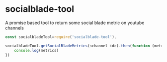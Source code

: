 # socialblade-tool
A promise based tool to return some social blade metric on youtube channels

```javascript 1.8
const socialbladeTool=require('socialblade-tool'),

socialbladeTool.getSocialBladeMetrics(<channel id>).then(function (metrics) {
    console.log(metrics)
})
```
